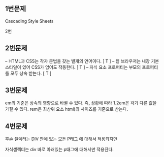 ## 1번문제

Cascading Style Sheets

2번



## 2번문제

– HTML과 CSS는 각자 문법을 갖는 별개의 언어이다. [ T ]
– 웹 브라우저는 내장 기본 스타일이 있어 CSS가 없어도 작동한다. [ T ]
– 자식 요소 프로퍼티는 부모의 프로퍼티를 모두 상속 받는다. [ T ]

## 3번문제

em의 기준은 상속의 영향으로 바뀔 수 있다. 즉, 상황에  따라 1.2em은 각기 다른  값을 가질 수 있다. rem은 최상위  요소 html)의 사이즈를 기준으로 삼는다.  



## 4번문제

후손 셀렉터는 DIV 안에 있는 모든 P태그 에 대해서 적용되지만

자식셀렉터는 div 바로 아래있는 p태그에 대해서만 적용된다.